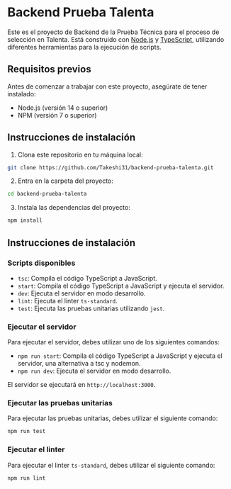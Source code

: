 # Backend Prueba Talenta

Este es el proyecto de Backend de la Prueba Técnica para el proceso de selección en Talenta. Está construido con [Node.js](https://nodejs.org/) y [TypeScript](https://www.typescriptlang.org/), utilizando diferentes herramientas para la ejecución de scripts.

## Requisitos previos

Antes de comenzar a trabajar con este proyecto, asegúrate de tener instalado:

- Node.js (versión 14 o superior)
- NPM (versión 7 o superior)

## Instrucciones de instalación

1. Clona este repositorio en tu máquina local:

  ```bash
  git clone https://github.com/Takeshi31/backend-prueba-talenta.git
  ```

2. Entra en la carpeta del proyecto:

  ```bash
  cd backend-prueba-talenta
  ```

3. Instala las dependencias del proyecto:

  ```bash
  npm install
  ```

## Instrucciones de instalación

### Scripts disponibles

* `tsc`: Compila el código TypeScript a JavaScript.
* `start`: Compila el código TypeScript a JavaScript y ejecuta el servidor.
* `dev`: Ejecuta el servidor en modo desarrollo.
* `lint`: Ejecuta el linter `ts-standard`.
* `test`: Ejecuta las pruebas unitarias utilizando `jest`.

### Ejecutar el servidor

Para ejecutar el servidor, debes utilizar uno de los siguientes comandos:

* `npm run start`: Compila el código TypeScript a JavaScript y ejecuta el servidor, una alternativa a tsc y nodemon.
* `npm run dev`: Ejecuta el servidor en modo desarrollo.

El servidor se ejecutará en `http://localhost:3000`.

### Ejecutar las pruebas unitarias

Para ejecutar las pruebas unitarias, debes utilizar el siguiente comando:
  
  ```bash
  npm run test
  ```

### Ejecutar el linter
Para ejecutar el linter `ts-standard`, debes utilizar el siguiente comando:

  ```bash
  npm run lint
  ```